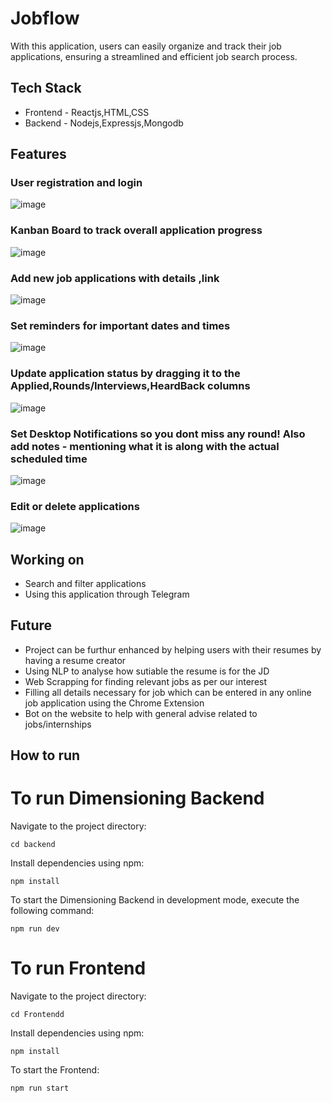 # Jobflow
With this application, users can easily organize and track their job applications, ensuring a streamlined and efficient job search process.
## Tech Stack
+ Frontend - Reactjs,HTML,CSS
+ Backend - Nodejs,Expressjs,Mongodb
## Features
### User registration and login
![image](https://github.com/ap766/Jobflow/assets/79255079/2adaef3e-1bf4-497a-a07d-42f3fe41faab)
### Kanban Board to track overall application progress
![image](https://github.com/ap766/Jobflow/assets/79255079/9b5ae87a-a5bb-497d-bb1b-aa57949d1da6)
### Add new job applications with details ,link
![image](https://github.com/ap766/Jobflow/assets/79255079/79119779-0f10-4453-9ca2-be5e375671d5)
### Set reminders for important dates and times
![image](https://github.com/ap766/Jobflow/assets/79255079/3b3e4699-c15b-4f86-9c52-9f5b5996370b)
### Update application status by dragging it to the Applied,Rounds/Interviews,HeardBack columns
![image](https://github.com/ap766/Jobflow/assets/79255079/be918d12-4c27-4203-ac40-8567eb35ebf0)
### Set Desktop Notifications so you dont miss any round! Also add notes - mentioning what it is along with the actual scheduled time
![image](https://github.com/ap766/Jobflow/assets/79255079/287f3b53-de88-45ca-a022-a6b5f3a9b359)
### Edit or delete applications
![image](https://github.com/ap766/Jobflow/assets/79255079/25af3bbc-2062-42e5-b2d6-44d859cc8db7)

## Working on
+ Search and filter applications
+ Using this application through Telegram
  
## Future
+ Project can be furthur enhanced by helping users with their resumes by having a resume creator
+ Using NLP to analyse how sutiable the resume is for the JD
+ Web Scrapping for finding relevant jobs as per our interest
+ Filling all details necessary for job which can be entered in any online job application using the Chrome Extension
+ Bot on the website to help with general advise related to jobs/internships

## How to run 
# To run Dimensioning Backend
Navigate to the project directory:

`cd backend`

Install dependencies using npm:

`npm install`

To start the Dimensioning Backend in development mode, execute the following command:

`npm run dev`

# To run Frontend
Navigate to the project directory:

`cd Frontendd`

Install dependencies using npm:

`npm install`

To start the Frontend:

`npm run start`
    
